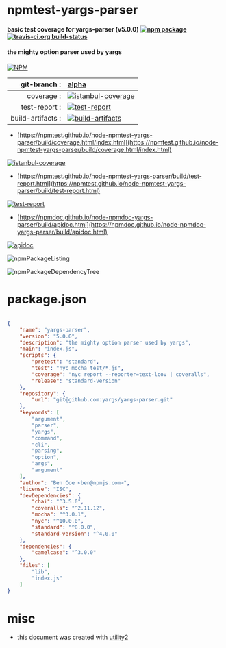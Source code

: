 # npmtest-yargs-parser

#### basic test coverage for  yargs-parser (v5.0.0)  [![npm package](https://img.shields.io/npm/v/npmtest-yargs-parser.svg?style=flat-square)](https://www.npmjs.org/package/npmtest-yargs-parser) [![travis-ci.org build-status](https://api.travis-ci.org/npmtest/node-npmtest-yargs-parser.svg)](https://travis-ci.org/npmtest/node-npmtest-yargs-parser)

#### the mighty option parser used by yargs

[![NPM](https://nodei.co/npm/yargs-parser.png?downloads=true&downloadRank=true&stars=true)](https://www.npmjs.com/package/yargs-parser)

| git-branch : | [alpha](https://github.com/npmtest/node-npmtest-yargs-parser/tree/alpha)|
|--:|:--|
| coverage : | [![istanbul-coverage](https://npmtest.github.io/node-npmtest-yargs-parser/build/coverage.badge.svg)](https://npmtest.github.io/node-npmtest-yargs-parser/build/coverage.html/index.html)|
| test-report : | [![test-report](https://npmtest.github.io/node-npmtest-yargs-parser/build/test-report.badge.svg)](https://npmtest.github.io/node-npmtest-yargs-parser/build/test-report.html)|
| build-artifacts : | [![build-artifacts](https://npmtest.github.io/node-npmtest-yargs-parser/glyphicons_144_folder_open.png)](https://github.com/npmtest/node-npmtest-yargs-parser/tree/gh-pages/build)|

- [https://npmtest.github.io/node-npmtest-yargs-parser/build/coverage.html/index.html](https://npmtest.github.io/node-npmtest-yargs-parser/build/coverage.html/index.html)

[![istanbul-coverage](https://npmtest.github.io/node-npmtest-yargs-parser/build/screenCapture.buildCi.browser.%252Ftmp%252Fbuild%252Fcoverage.lib.html.png)](https://npmtest.github.io/node-npmtest-yargs-parser/build/coverage.html/index.html)

- [https://npmtest.github.io/node-npmtest-yargs-parser/build/test-report.html](https://npmtest.github.io/node-npmtest-yargs-parser/build/test-report.html)

[![test-report](https://npmtest.github.io/node-npmtest-yargs-parser/build/screenCapture.buildCi.browser.%252Ftmp%252Fbuild%252Ftest-report.html.png)](https://npmtest.github.io/node-npmtest-yargs-parser/build/test-report.html)

- [https://npmdoc.github.io/node-npmdoc-yargs-parser/build/apidoc.html](https://npmdoc.github.io/node-npmdoc-yargs-parser/build/apidoc.html)

[![apidoc](https://npmdoc.github.io/node-npmdoc-yargs-parser/build/screenCapture.buildCi.browser.%252Ftmp%252Fbuild%252Fapidoc.html.png)](https://npmdoc.github.io/node-npmdoc-yargs-parser/build/apidoc.html)

![npmPackageListing](https://npmtest.github.io/node-npmtest-yargs-parser/build/screenCapture.npmPackageListing.svg)

![npmPackageDependencyTree](https://npmtest.github.io/node-npmtest-yargs-parser/build/screenCapture.npmPackageDependencyTree.svg)



# package.json

```json

{
    "name": "yargs-parser",
    "version": "5.0.0",
    "description": "the mighty option parser used by yargs",
    "main": "index.js",
    "scripts": {
        "pretest": "standard",
        "test": "nyc mocha test/*.js",
        "coverage": "nyc report --reporter=text-lcov | coveralls",
        "release": "standard-version"
    },
    "repository": {
        "url": "git@github.com:yargs/yargs-parser.git"
    },
    "keywords": [
        "argument",
        "parser",
        "yargs",
        "command",
        "cli",
        "parsing",
        "option",
        "args",
        "argument"
    ],
    "author": "Ben Coe <ben@npmjs.com>",
    "license": "ISC",
    "devDependencies": {
        "chai": "^3.5.0",
        "coveralls": "^2.11.12",
        "mocha": "^3.0.1",
        "nyc": "^10.0.0",
        "standard": "^8.0.0",
        "standard-version": "^4.0.0"
    },
    "dependencies": {
        "camelcase": "^3.0.0"
    },
    "files": [
        "lib",
        "index.js"
    ]
}
```



# misc
- this document was created with [utility2](https://github.com/kaizhu256/node-utility2)
